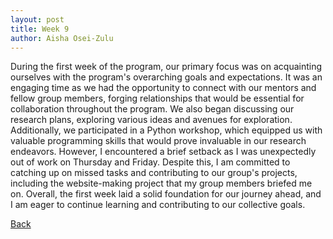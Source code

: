 ```yaml
---
layout: post
title: Week 9
author: Aisha Osei-Zulu
---
```

During the first week of the program, our primary focus was on acquainting ourselves with the program's overarching goals and expectations. It was an engaging time as we had the opportunity to connect with our mentors and fellow group members, forging relationships that would be essential for collaboration throughout the program. We also began discussing our research plans, exploring various ideas and avenues for exploration. Additionally, we participated in a Python workshop, which equipped us with valuable programming skills that would prove invaluable in our research endeavors. However, I encountered a brief setback as I was unexpectedly out of work on Thursday and Friday. Despite this, I am committed to catching up on missed tasks and contributing to our group's projects, including the website-making project that my group members briefed me on. Overall, the first week laid a solid foundation for our journey ahead, and I am eager to continue learning and contributing to our collective goals.


[Back](./)
